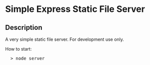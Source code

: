Simple Express Static File Server
=================================

Description
-----------

A very simple static file server. For development use only.

How to start:
<pre>
  > node server
</pre>